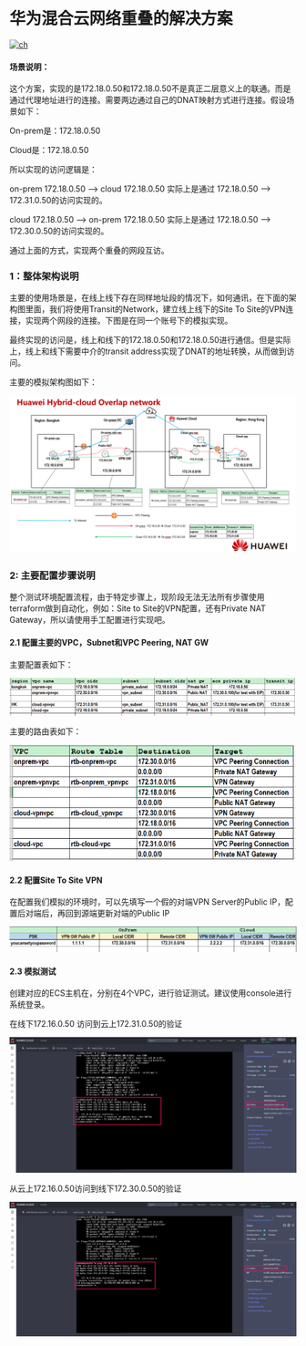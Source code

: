 # 华为混合云网络重叠的解决方案

[![ch](https://img.shields.io/badge/lang-en-red)](https://github.com/terraform-hwcloud-apac-pso-modules/hwcloud-apac-pso-solutions/blob/master/hwcloud-solution-hybridcloud-overlap-network/README.en.md)



#### 场景说明：

这个方案，实现的是172.18.0.50和172.18.0.50不是真正二层意义上的联通。而是通过代理地址进行的连接。需要两边通过自己的DNAT映射方式进行连接。假设场景如下：

On-prem是：172.18.0.50

Cloud是：172.18.0.50



所以实现的访问逻辑是：

on-prem 172.18.0.50 --> cloud    172.18.0.50  实际上是通过   172.18.0.50 --> 172.31.0.50的访问实现的。

cloud   172.18.0.50 -->  on-prem 172.18.0.50   实际上是通过  172.18.0.50 --> 172.30.0.50的访问实现的。

通过上面的方式，实现两个重叠的网段互访。



### 1：整体架构说明

主要的使用场景是，在线上线下存在同样地址段的情况下，如何通讯，在下面的架构图里面，我们将使用Transit的Network，建立线上线下的Site To Site的VPN连接，实现两个网段的连接。下图是在同一个账号下的模拟实现。

最终实现的访问是，线上和线下的172.18.0.50和172.18.0.50进行通信。但是实际上，线上和线下需要中介的transit address实现了DNAT的地址转换，从而做到访问。



主要的模拟架构图如下：

![arch](./images/arch.png)

### 

### 2: 主要配置步骤说明

整个测试环境配置流程，由于特定步骤上，现阶段无法无法所有步骤使用terraform做到自动化，例如：Site  to Site的VPN配置，还有Private NAT  Gateway，所以请使用手工配置进行实现吧。

#### 2.1 配置主要的VPC，Subnet和VPC Peering, NAT GW

主要配置表如下：

![vpc](./images/vpc.png)

主要的路由表如下：

![rtb](./images/rtb.png)

#### 2.2 配置Site To Site VPN

在配置我们模拟的环境时，可以先填写一个假的对端VPN Server的Public IP，配置后对端后，再回到源端更新对端的Public IP

![vpn](./images/vpn.png)



#### 2.3 模拟测试

创建对应的ECS主机在，分别在4个VPC，进行验证测试。建议使用console进行系统登录。

在线下172.16.0.50 访问到云上172.31.0.50的验证

![onprem-test](./images/onprem-test.png)

从云上172.16.0.50访问到线下172.30.0.50的验证

![cloud-test](./images/cloud-test.png)